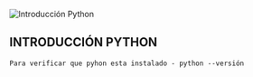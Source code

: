 ![Introducción Python](https://codigospython.com/wp-content/uploads/2023/09/aplicaciones-python.png)

## INTRODUCCIÓN PYTHON

```
Para verificar que pyhon esta instalado - python --versión
